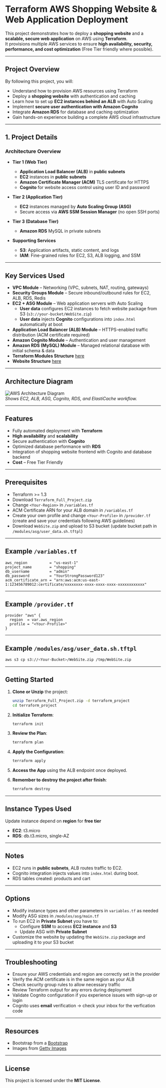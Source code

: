 # Terraform AWS Shopping Website & Web Application Deployment

This project demonstrates how to deploy a **shopping website** and a **scalable, secure web application** on AWS using **Terraform**.  
It provisions multiple AWS services to ensure **high availability, security, performance, and cost optimization** (Free Tier friendly where possible).

---

## Project Overview

By following this project, you will:

- Understand how to provision AWS resources using Terraform  
- Deploy a **shopping website** with authentication and caching  
- Learn how to set up **EC2 instances behind an ALB** with Auto Scaling  
- Implement **secure user authentication with Amazon Cognito**  
- Integrate **Amazon RDS** for database and caching optimization  
- Gain hands-on experience building a complete AWS cloud infrastructure  

---

## 1. Project Details

### Architecture Overview
- **Tier 1 (Web Tier)**  
  - **Application Load Balancer (ALB)** in **public subnets**  
  - **EC2** instances in **public subnets**   
  - **Amazon Certificate Manager (ACM)** TLS certificate for HTTPS  
  - **Cognito** for website access control using user ID and password

- **Tier 2 (Application Tier)**  
  - **EC2** instances managed by **Auto Scaling Group (ASG)**  
  - Secure access via **AWS SSM Session Manager** (no open SSH ports)   

- **Tier 3 (Database Tier)**  
  - **Amazon RDS** MySQL in private subnets  
  
- **Supporting Services**  
  - **S3**: Application artifacts, static content, and logs  
  - **IAM**: Fine-grained roles for EC2, S3, ALB logging, and SSM    

---

## Key Services Used

- **VPC Module** – Networking (VPC, subnets, NAT, routing, gateways)  
- **Security Groups Module** – Secure inbound/outbound rules for EC2, ALB, RDS, Redis  
- **EC2 + ASG Module** – Web application servers with Auto Scaling  
  - **User data** configures EC2 instances to fetch website package from S3 (`s3://your-bucket/WebSite.zip`)  
  - **User data** injects **Cognito** configurations into `index.html` automatically at boot 
- **Application Load Balancer (ALB) Module** – HTTPS-enabled traffic distribution (ACM certificate required)  
- **Amazon Cognito Module** – Authentication and user management  
- **Amazon RDS (MySQL) Module** – Managed relational database with initial schema & data  
- **Terraform Modules Structure** [here](./Structure.txt)
- **Website Structure** [here](./Website-Structure.txt)
---

## Architecture Diagram

![AWS Architecture Diagram](./Project-Diagram.png)  
*Shows EC2, ALB, ASG, Cognito, RDS, and ElastiCache workflow.*

---

## Features

- Fully automated deployment with **Terraform**  
- **High availability** and **scalability**  
- Secure authentication with **Cognito**  
- Optimized database performance with **RDS**  
- Integration of shopping website frontend with Cognito and database backend  
- **Cost** – Free Tier Friendly

---

## Prerequisites

- Terraform >= 1.3  
- Download `Terraform_Full_Project.zip`
- Change `<Your-Region>` in `/variables.tf`
- ACM Certificate ARN for your ALB domain in `/variables.tf`
- Create your own profile and change `<Your-Profile>` in `/provider.tf` (create and save your credentials following AWS guidelines)
- Download `WebSite.zip` and upload to S3 bucket (update bucket path in `/modules/asg/user_data.sh.tftpl`)  

---

## Example `/variables.tf`

```hcl
aws_region          = "us-east-1"
project_name        = "shopping"
db_username         = "admin"
db_password         = "YourStrongPassword123"
acm_certificate_arn = "arn:aws:acm:us-east-1:123456789012:certificate/xxxxxxxx-xxxx-xxxx-xxxx-xxxxxxxxxxxx"
```

---

## Example `/provider.tf`

```hcl
provider "aws" {
  region  = var.aws_region
  profile = "<Your-Profile>"
}
```

---

## Example `/modules/asg/user_data.sh.tftpl`

```bash
aws s3 cp s3://<Your-Bucket>/WebSite.zip /tmp/WebSite.zip
```

---

## Getting Started

1. **Clone or Unzip** the project:
   ```bash
   unzip Terraform_Full_Project.zip -d terraform_project
   cd terraform_project
   ```

2. **Initialize Terraform**:
   ```bash
   terraform init
   ```

3. **Review the Plan**:
   ```bash
   terraform plan
   ```

4. **Apply the Configuration**:
   ```bash
   terraform apply
   ```

5. **Access the App** using the ALB endpoint once deployed.

6. **Remember to destroy the project after finish**:
   ```bash
   terraform destroy
   ```

---

## Instance Types Used

Update instance depend on **region** for **free tier**

- **EC2**: t3.micro
- **RDS**: db.t3.micro, single-AZ

---

## Notes

- EC2 runs in **public subnets**, ALB routes traffic to EC2.   
- Cognito integration injects values into `index.html` during boot.  
- RDS tables created: products and cart

---

## Options

- Modify instance types and other parameters in `variables.tf` as needed
- Modify ASG sizes in `/modules/asg/main.tf`
- To run EC2 in **Private Subnet** you have to:
  - Configure **SSM** to access **EC2 instance** and **S3**
  - Update ASG with **Private Subnet**
- Customize the website by updating the `WebSite.zip` package and uploading it to your S3 bucket

---

## Troubleshooting

- Ensure your AWS credentials and region are correctly set in the provider
- Verify the ACM certificate is in the same region as your ALB
- Check security group rules to allow necessary traffic
- Review Terraform output for any errors during deployment
- Validate Cognito configuration if you experience issues with sign-up or login
- Cognito uses **email** verification → check your inbox for the verfication code

---

## Resources

- Bootstrap from a [Bootstrap](https://getbootstrap.com)
- Images from [Getty Images](https://www.gettyimages.com/)

---

## License

This project is licensed under the **MIT License**.  
